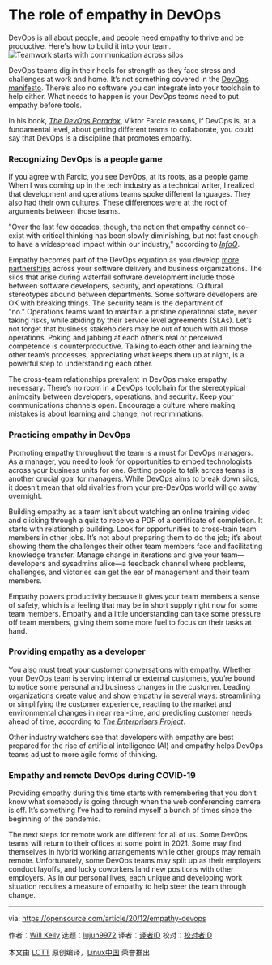 [#]: collector: (lujun9972)
[#]: translator: ( )
[#]: reviewer: ( )
[#]: publisher: ( )
[#]: url: ( )
[#]: subject: (The role of empathy in DevOps)
[#]: via: (https://opensource.com/article/20/12/empathy-devops)
[#]: author: (Will Kelly https://opensource.com/users/willkelly)

The role of empathy in DevOps
======
DevOps is all about people, and people need empathy to thrive and be
productive. Here's how to build it into your team.
![Teamwork starts with communication across silos][1]

DevOps teams dig in their heels for strength as they face stress and challenges at work and home. It’s not something covered in the [DevOps manifesto][2]. There’s also no software you can integrate into your toolchain to help either. What needs to happen is your DevOps teams need to put empathy before tools.

In his book, _[The DevOps Paradox][3]_, Viktor Farcic reasons, if DevOps is, at a fundamental level, about getting different teams to collaborate, you could say that DevOps is a discipline that promotes empathy.

### Recognizing DevOps is a people game

If you agree with Farcic, you see DevOps, at its roots, as a people game. When I was coming up in the tech industry as a technical writer, I realized that development and operations teams spoke different languages. They also had their own cultures. These differences were at the root of arguments between those teams.

"Over the last few decades, though, the notion that empathy cannot co-exist with critical thinking has been slowly diminishing, but not fast enough to have a widespread impact within our industry," according to _[InfoQ][4]_.

Empathy becomes part of the DevOps equation as you develop [more partnerships][5] across your software delivery and business organizations. The silos that arise during waterfall software development include those between software developers, security, and operations. Cultural stereotypes abound between departments. Some software developers are OK with breaking things. The security team is the department of "no." Operations teams want to maintain a pristine operational state, never taking risks, while abiding by their service level agreements (SLAs). Let’s not forget that business stakeholders may be out of touch with all those operations. Poking and jabbing at each other’s real or perceived competence is counterproductive. Talking to each other and learning the other team’s processes, appreciating what keeps them up at night, is a powerful step to understanding each other.

The cross-team relationships prevalent in DevOps make empathy necessary. There’s no room in a DevOps toolchain for the stereotypical animosity between developers, operations, and security. Keep your communications channels open. Encourage a culture where making mistakes is about learning and change, not recriminations.

### Practicing empathy in DevOps

Promoting empathy throughout the team is a must for DevOps managers. As a manager, you need to look for opportunities to embed technologists across your business units for one. Getting people to talk across teams is another crucial goal for managers. While DevOps aims to break down silos, it doesn’t mean that old rivalries from your pre-DevOps world will go away overnight.

Building empathy as a team isn’t about watching an online training video and clicking through a quiz to receive a PDF of a certificate of completion. It starts with relationship building. Look for opportunities to cross-train team members in other jobs. It’s not about preparing them to do the job; it’s about showing them the challenges their other team members face and facilitating knowledge transfer. Manage change in iterations and give your team—developers and sysadmins alike—a feedback channel where problems, challenges, and victories can get the ear of management and their team members.

Empathy powers productivity because it gives your team members a sense of safety, which is a feeling that may be in short supply right now for some team members. Empathy and a little understanding can take some pressure off team members, giving them some more fuel to focus on their tasks at hand.

### Providing empathy as a developer

You also must treat your customer conversations with empathy. Whether your DevOps team is serving internal or external customers, you’re bound to notice some personal and business changes in the customer. Leading organizations create value and show empathy in several ways: streamlining or simplifying the customer experience, reacting to the market and environmental changes in near real-time, and predicting customer needs ahead of time, according to _[The Enterprisers Project][6]_.

Other industry watchers see that developers with empathy are best prepared for the rise of artificial intelligence (AI) and empathy helps DevOps teams adjust to more agile forms of thinking.

### Empathy and remote DevOps during COVID-19

Providing empathy during this time starts with remembering that you don’t know what somebody is going through when the web conferencing camera is off. It’s something I’ve had to remind myself a bunch of times since the beginning of the pandemic.

The next steps for remote work are different for all of us. Some DevOps teams will return to their offices at some point in 2021. Some may find themselves in hybrid working arrangements while other groups may remain remote. Unfortunately, some DevOps teams may split up as their employers conduct layoffs, and lucky coworkers land new positions with other employers. As in our personal lives, each unique and developing work situation requires a measure of empathy to help steer the team through change.

--------------------------------------------------------------------------------

via: https://opensource.com/article/20/12/empathy-devops

作者：[Will Kelly][a]
选题：[lujun9972][b]
译者：[译者ID](https://github.com/译者ID)
校对：[校对者ID](https://github.com/校对者ID)

本文由 [LCTT](https://github.com/LCTT/TranslateProject) 原创编译，[Linux中国](https://linux.cn/) 荣誉推出

[a]: https://opensource.com/users/willkelly
[b]: https://github.com/lujun9972
[1]: https://opensource.com/sites/default/files/styles/image-full-size/public/lead-images/happy-team-sticker-laptop.png?itok=91K77IgE (Teamwork starts with communication across silos)
[2]: https://sites.google.com/a/jezhumble.net/devops-manifesto/
[3]: https://www.amazon.com/DevOps-Paradox-truth-about-people/dp/1789133637
[4]: https://www.infoq.com/articles/guide-empathy-boost-career/
[5]: https://enterprisersproject.com/article/2020/8/it-leadership-how-build-empathy
[6]: https://enterprisersproject.com/article/2020/7/customer-experience-how-develop-empathy

